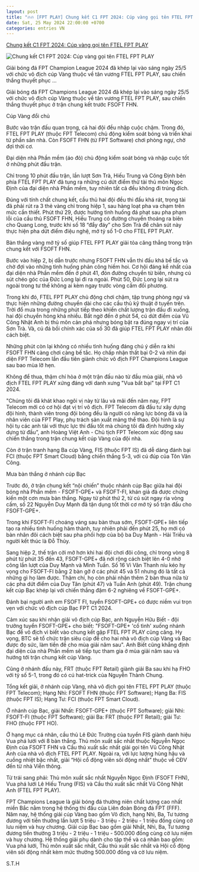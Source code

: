 ```yaml
---
layout: post
title: "🔥🔥 [FPT PLAY] Chung kết C1 FPT 2024: Cúp vàng gọi tên FTEL FPT PLAY"
date: Sat, 25 May 2024 22:00:00 +0700
categories: entries VN
---
```

[Chung kết C1 FPT 2024: Cúp vàng gọi tên FTEL FPT PLAY](https://chungta.vn/the-thao/chung-ket-c1-fpt-2024-cup-vang-goi-ten-ftel-fpt-play-1138739.html)

![Chung kết C1 FPT 2024: Cúp vàng gọi tên FTEL FPT PLAY](https://i.chungta.vn/2024/05/25/tmh40301716633586-1716634321_1200x0.jpg)

Giải bóng đá FPT Champion League 2024 đã khép lại vào sáng ngày 25/5 với chức vô địch cúp Vàng thuộc về tân vương FTEL FPT PLAY, sau chiến thắng thuyết phục ...

Giải bóng đá FPT Champions League 2024 đã khép lại vào sáng ngày 25/5 với chức vô địch cúp Vàng thuộc về tân vương FTEL FPT PLAY, sau chiến thắng thuyết phục ở trận chung kết trước FSOFT FHN.

Cúp Vàng đổi chủ

Bước vào trận đấu quan trọng, cả hai đội đều nhập cuộc chậm. Trong đó, FTEL FPT PLAY (thuộc FPT Telecom) chủ động kiểm soát bóng và triển khai từ phần sân nhà. Còn FSOFT FHN (từ FPT Software) chơi phòng ngự, chờ đợi thời cơ.

Đại diện nhà Phần mềm (áo đỏ) chủ động kiểm soát bóng và nhập cuộc tốt ở những phút đầu trận.

Chỉ trong 10 phút đầu trận, lần lượt Sơn Trà, Hiếu Trung và Công Định bên phía FTEL FPT PLAY đã tung ra những cú dứt điểm thử tài thủ môn Ngọc Định của đại diện nhà Phần mềm, tuy nhiên tất cả đều không đi trúng đích.

Đúng với tính chất chung kết, cầu thủ hai đội đều thi đấu khá rát, trọng tài đã phải rút ra 3 thẻ vàng chỉ trong hiệp 1, sau hàng loạt pha va chạm trên mức cần thiết. Phút thứ 29, được hưởng tình huống đá phạt sau pha phạm lỗi của cầu thủ FSOFT FHN, Hiếu Trung có đường chuyền thoáng ra biên cho Quang Long, trước khi số 18 “đẩy đáy” cho Sơn Trà để chân sút này thực hiện pha dứt điểm điệu nghệ, mở tỷ số 1-0 cho FTEL FPT PLAY.

Bàn thắng vàng mở tỷ số giúp FTEL FPT PLAY giải tỏa căng thẳng trong trận chung kết với FSOFT FHN.

Bước vào hiệp 2, bị dẫn trước nhưng FSOFT FHN vẫn thi đấu khá bế tắc và chờ đợi vào những tình huống phản công hiếm hoi. Cơ hội đáng kể nhất của đại diện nhà Phần mềm đến ở phút 41, đón đường chuyền từ biên, nhưng cú sút chéo góc của Đức Long lại đi ra ngoài. Phút 50, Đức Long lại sút ra ngoài trong tư thế không ai kèm ngay trước vòng cấm đối phương.

Trong khi đó, FTEL FPT PLAY chủ động chơi chậm, tập trung phòng ngự và thực hiện những đường chuyền dài cho các cầu thủ kỹ thuật ở tuyến trên. Trời đổ mưa trong những phút tiếp theo khiến chất lượng trận đấu đi xuống, hai đội chuyền hỏng khá nhiều. Bất ngờ đến ở phút 54, cú dứt điểm của Vũ Công Nhật Anh bị thủ môn cản phá nhưng bóng bật ra đúng ngay vị trí của Sơn Trà. Và, cú đá bồi chính xác của số 30 đã giúp FTEL FPT PLAY nhân đôi cách biệt.

Những phút còn lại không có nhiều tình huống đáng chú ý diễn ra khi FSOFT FHN càng chơi càng bế tắc. Họ chấp nhận thất bại 0-2 và nhìn đại diện FPT Telecom lần đầu tiên giành chức vô địch FPT Champions League sau bao mùa lỡ hẹn.

Không để thua, thậm chí hòa ở một trận đấu nào từ đầu mùa giải, nhà vô địch FTEL FPT PLAY xứng đáng với danh xưng "Vua bất bại" tại FPT C1 2024.

"Chúng tôi đã khát khao ngôi vị này từ lâu và mãi đến năm nay, FPT Telecom mới có cơ hội đạt vị trí vô địch. FPT Telecom đã đầu tư xây dựng đội hình, thành viên trong đội bóng đều là người có năng lực bóng đá và là nhân viên của FPT Play, phụ trách sản xuất mảng thể thao. Đội hình là sự hội tụ các anh tài với thực lực thi đấu tốt mà chúng tôi đã định hướng xây dựng từ đầu”, anh Hoàng Việt Anh - Chủ tịch FPT Telecom xúc động sau chiến thắng trong trận chung kết cúp Vàng của đội nhà.

Còn ở trận tranh hạng Ba cúp Vàng, FIS (thuộc FPT IS) đã dễ dàng đánh bại FCI (thuộc FPT Smart Cloud) bằng chiến thắng 5-3, với cú đúp của Tôn Văn Công.

Mưa bàn thắng ở nhánh cúp Bạc

Trước đó, ở trận chung kết “nội chiến” thuộc nhánh cúp Bạc giữa hai đội bóng nhà Phần mềm - FSOFT-GPE+ và FSOFT-FI, khán giả đã được chứng kiến một cơn mưa bàn thắng. Ngay từ phút thứ 2, từ cú sút ngay rìa vòng cấm, số 22 Nguyễn Duy Mạnh đã tận dụng tốt thời cơ mở tỷ số trận đấu cho FSOFT-GPE+.

Trong khi FSOFT-FI choáng váng sau bàn thua sớm, FSOFT-GPE+ liên tiếp tạo ra nhiều tình huống hãm thành, tuy nhiên phải đến phút 25, họ mới có bàn nhân đôi cách biệt sau pha phối hợp của bộ ba Duy Mạnh - Hải Triều và người kết thúc là Đỗ Thủy.

Sang hiệp 2, thế trận cởi mở hơn khi hai đội chơi đôi công, chỉ trong vòng 8 phút từ phút 35 đến 43, FSOFT-GPE+ đã nới rộng cách biệt lên 4-0 nhờ công lần lượt của Duy Mạnh và Minh Tuấn. Số 16 Vi Văn Thanh níu kéo hy vọng cho FSOFT-FI bằng 2 bàn gỡ ở các phút 45 và 51 nhưng đó là tất cả những gì họ làm được. Thậm chí, họ còn phải nhận thêm 2 bàn thua nữa từ các pha dứt điểm của Duy Tân (phút 47) và Tuấn Anh (phút 49). Trận chung kết cúp Bạc khép lại với chiến thắng đậm 6-2 nghiêng về FSOFT-GPE+.

Đánh bại người anh em FSOFT FI, tuyển FSOFT-GPE+ có được niềm vui trọn vẹn với chức vô địch cúp Bạc FPT C1 2024.

Cảm xúc sau khi nhận giải vô địch cúp Bạc, anh Nguyễn Hữu Biết - đội trưởng tuyển FSOFT-GPE+ cho biết: "FSOFT-GPE+ 'cố tình' xuống nhánh Bạc để vô địch vì biết vào chung kết gặp FTEL FPT PLAY cũng căng. Hy vọng, BTC sẽ tổ chức trận siêu cúp để cho hai nhà vô địch cúp Vàng và Bạc được đọ sức, làm tiền đề cho mùa giải năm sau". Anh Biết cũng khẳng định đại diện của nhà Phần mềm sẽ tiếp tục tham gia ở mùa giải năm sau và hướng tới trận chung kết cúp Vàng.

Cũng ở nhánh đấu này, FRT (thuộc FPT Retail) giành giải Ba sau khi hạ FHO với tỷ số 5-1, trong đó có cú hat-trick của Nguyễn Thành Chung.

Tổng kết giải, ở nhánh cúp Vàng, nhà vô địch gọi tên FTEL FPT PLAY (thuộc FPT Telecom); Hạng Nhì: FSOFT FHN (thuộc FPT Software); Hạng Ba: FIS (thuộc FPT IS); Hạng Tư: FCI (thuộc FPT Smart Cloud).

Ở nhánh cúp Bạc, giải Nhất: FSOFT-GPE+ (thuộc FPT Software); giải Nhì: FSOFT-FI (thuộc FPT Software); giải Ba: FRT (thuộc FPT Retail); giải Tư: FHO (thuộc FPT HO).

Ở hạng mục cá nhân, cầu thủ Lê Đức Trường của tuyển FIS giành danh hiệu Vua phá lưới với 8 bàn thắng. Thủ môn xuất sắc nhất thuộc Nguyễn Ngọc Định của FSOFT FHN và Cầu thủ xuất sắc nhất giải gọi tên Vũ Công Nhật Anh của nhà vô địch FTEL FPT PLAY. Ngoài ra, với lực lượng hùng hậu và cuồng nhiệt bậc nhất, giải “Hội cổ động viên sôi động nhất” thuộc về CĐV đến từ nhà Viễn thông.

Từ trái sang phải: Thủ môn xuất sắc nhất Nguyễn Ngọc Định (FSOFT FHN), Vua phá lưới Lê Hiếu Trung (FIS) và Cầu thủ xuất sắc nhất Vũ Công Nhật Anh (FTEL FPT PLAY).

FPT Champions League là giải bóng đá thường niên chất lượng cao nhất miền Bắc nằm trong hệ thống thi đấu của Liên đoàn Bóng đá FPT (FFF). Năm nay, hệ thống giải cúp Vàng bao gồm Vô địch, hạng Nhì, Ba, Tư tương đương với tiền thưởng lần lượt 5 triệu - 3 triệu - 2 triệu - 1 triệu đồng cùng cờ lưu niệm và huy chương. Giải cúp Bạc bao gồm giải Nhất, Nhì, Ba, Tư tương đương tiền thưởng 3 triệu - 2 triệu - 1 triệu - 500.000 đồng cùng cờ lưu niệm và huy chương. Hệ thống giải phụ dành cho tập thể và cá nhân bao gồm: Vua phá lưới, Thủ môn xuất sắc nhất, Cầu thủ xuất sắc nhất và Hội cổ động viên sôi động nhất kèm mức thưởng 500.000 đồng và cờ lưu niệm.

S.T.H

